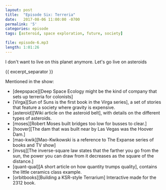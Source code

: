 ```yaml
---
layout: post
title:  "Episode Six: Terreria"
date:   2017-08-06 11:00:00 -0700
permalink: '5'
categories: episode
tags: [asteroid, space exploration, future, society]

file: episode-6.mp3
length: 1:01:26
---
```


I don't want to live on this planet anymore. Let's go live on asteroids

{{ excerpt_separator }}

Mentioned in the show:

* [deepspace][Deep Space Ecology might be the kind of company that sets up terreria for colonists]
* [Virga][Sun of Suns is the first book in the Virga series], a set of stories that feature a society where gravity is expensive.
* [asteroid][Wiki article on the asteroid belt], with details on the different types of asteroids.
* [moses][Robert Moses built bridges too low for busses to clear.]
* [hoover][The dam that was built near by Las Vegas was the Hoover Dam.]
* [mao-kwik][Mao-Kwikowski is a reference to The Expanse series of books and TV show]
* [invsq][The inverse-square law states that the farther you go from the sun, the power you can draw from it decreases as the square of the distance.]
* [quant-qual][A short article on how quantity trumps quality], contains the little ceramics class example.
* [orbitbooks][Building a KSR-style Terrarium] Interactive made for the 2312 book.

[deepspace]: http://www.deepspaceecology.com/
[virga]: https://en.wikipedia.org/wiki/Sun_of_Suns
[asteroid]: https://en.wikipedia.org/wiki/Asteroid_belt
[moses]: https://en.wikipedia.org/wiki/Robert_Moses#Lasting_impact
[hoover]: https://en.wikipedia.org/wiki/Hoover_Dam
[invsq]: https://en.wikipedia.org/wiki/Inverse-square_law
[mao-kwik]: http://expanse.wikia.com/wiki/Mao-Kwikowski_Mercantile
[orbitbooks]: http://www.orbitbooks.net/2312/
[quant-qual]: https://blog.codinghorror.com/quantity-always-trumps-quality/